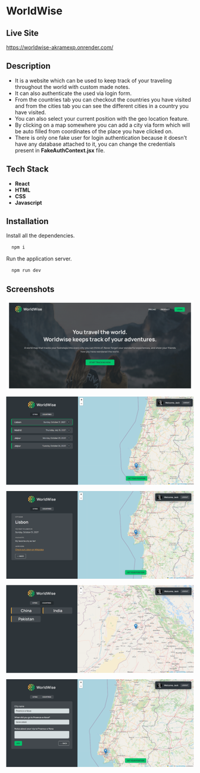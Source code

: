 # WorldWise

## Live Site

https://worldwise-akramexp.onrender.com/

## Description

- It is a website which can be used to keep track of your traveling throughout the world with custom made notes.
- It can also authenticate the used via login form.
- From the countries tab you can checkout the countries you have visited and from the cities tab you can see the different cities in a country you have visited.
- You can also select your current position with the geo location feature.
- By clicking on a map somewhere you can add a city via form which will be auto filled from coordinates of the place you have clicked on.
- There is only one fake user for login authentication because it doesn't have any database attached to it, you can change the credentials present in **FakeAuthContext.jsx** file.

## Tech Stack

- **React**
- **HTML**
- **CSS**
- **Javascript**

## Installation

Install all the dependencies.

```bash
  npm i
```

Run the application server.

```bash
  npm run dev
```

## Screenshots

![ss1](https://github.com/AkramExp/worldwise/blob/main/screenshots/ss1.png)

![ss2](https://github.com/AkramExp/worldwise/blob/main/screenshots/ss2.png)

![ss3](https://github.com/AkramExp/worldwise/blob/main/screenshots/ss3.png)

![ss4](https://github.com/AkramExp/worldwise/blob/main/screenshots/ss4.png)

![ss5](https://github.com/AkramExp/worldwise/blob/main/screenshots/ss5.png)
